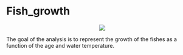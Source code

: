 # Fish_growth
 
 
<p align="center">
<img src="https://wattsupwiththat.files.wordpress.com/2012/09/nemo-shrink.jpg?resize=600%2C300">
</p>

The goal of the analysis is to represent the growth of the fishes as a function of the age and water temperature.
